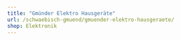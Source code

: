 ```yaml
---
title: "Gmünder Elektro Hausgeräte"
url: /schwaebisch-gmuend/gmuender-elektro-hausgeraete/
shop: Elektronik
---
```

